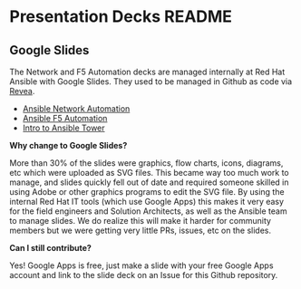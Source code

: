 # Presentation Decks README


## Google Slides

The Network and F5 Automation decks are managed internally at Red Hat Ansible with Google Slides.  They used to be managed in Github as code via [Revea](https://revealjs.com/#/).

- [Ansible Network Automation](https://docs.google.com/presentation/d/1qBq-9-f5a-XOwZ6gumWu27bj0qU5mhxtF5v1zyZ_hsM/edit?usp=sharing)
- [Ansible F5 Automation](https://docs.google.com/presentation/d/1eSZHx_tVZ59U-nAYysehEXsSAJgLBr9SrgpjOfLUg84/edit?usp=sharing)
- [Intro to Ansible Tower](https://docs.google.com/presentation/d/1xxdtxtwfY4IxaIIFtwtkp8eKJBwjnp16s-NOWCbP8Ns/edit?usp=sharing)

**Why change to Google Slides?**

More than 30% of the slides were graphics, flow charts, icons, diagrams, etc which were uploaded as SVG files.  This became way too much work to manage, and slides quickly fell out of date and required someone skilled in using Adobe or other graphics programs to edit the SVG file.  By using the internal Red Hat IT tools (which use Google Apps) this makes it very easy for the field engineers and Solution Architects, as well as the Ansible team to manage slides.  We do realize this will make it harder for community members but we were getting very little PRs, issues, etc on the slides.

**Can I still contribute?**

Yes!  Google Apps is free, just make a slide with your free Google Apps account and link to the slide deck on an Issue for this Github repository.
